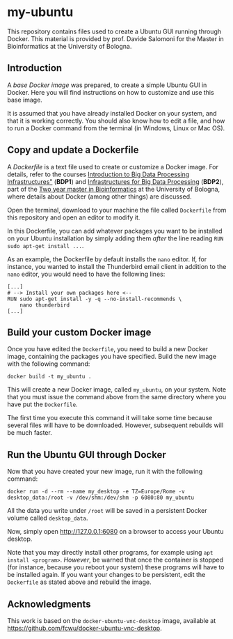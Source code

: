 # my-ubuntu
This repository contains files used to create a Ubuntu GUI running through Docker. This material is provided by prof. Davide Salomoni for the Master in Bioinformatics at the University of Bologna.

## Introduction

A _base Docker image_ was prepared, to create a simple Ubuntu GUI in Docker. Here you will find instructions on how to customize and use this base image.

It is assumed that you have already installed Docker on your system, and that it is working correctly. You should also know how to edit a file, and how to run a Docker command from the terminal (in Windows, Linux or Mac OS).

## Copy and update a Dockerfile

A _Dockerfile_ is a text file used to create or customize a Docker image. For details, refer to the courses <a href="https://www.unibo.it/it/didattica/insegnamenti/insegnamento/2022/433238">Introduction to Big Data Processing Infrastructures"</a> (__BDP1__) and <a href="https://www.unibo.it/it/didattica/insegnamenti/insegnamento/2022/435337">Infrastructures for Big Data Processing</a> (__BDP2__), part of the <a href="https://corsi.unibo.it/2cycle/Bioinformatics">Two year master in Bioinformatics</a> at the University of Bologna, where details about Docker (among other things) are discussed.

Open the terminal, download to your machine the file called `Dockerfile` from this repository and open an editor to modify it.

In this Dockerfile, you can add whatever packages you want to be installed on your Ubuntu installation by simply adding them _after_ the line reading `RUN sudo apt-get install ...`. 

As an example, the Dockerfile by default installs the `nano` editor. If, for instance, you wanted to install the Thunderbird email client in addition to the `nano` editor, you would need to have the following lines:

```
[...]
# --> Install your own packages here <--
RUN sudo apt-get install -y -q --no-install-recommends \
    nano thunderbird
[...]
```

## Build your custom Docker image

Once you have edited the `Dockerfile`, you need to build a new Docker image, containing the packages you have specified. Build the new image with the following command:

```
docker build -t my_ubuntu .
```

This will create a new Docker image, called `my_ubuntu`, on your system. Note that you must issue the command above from the same directory where you have put the `Dockerfile`. 

The first time you execute this command it will take some time because several files will have to be downloaded. However, subsequent rebuilds will be much faster.

## Run the Ubuntu GUI through Docker

Now that you have created your new image, run it with the following command:

```
docker run -d --rm --name my_desktop -e TZ=Europe/Rome -v desktop_data:/root -v /dev/shm:/dev/shm -p 6080:80 my_ubuntu
```

All the data you write under `/root` will be saved in a persistent Docker volume called `desktop_data`. 

Now, simply open http://127.0.0.1:6080 on a browser to access your Ubuntu desktop.

Note that you may directly install other programs, for example using `apt install <program>`. _However_, be warned that once the container is stopped (for instance, because you reboot your system) these programs will have to be installed again. If you want your changes to be persistent, edit the `Dockerfile` as stated above and rebuild the image. 

## Acknowledgments

This work is based on the `docker-ubuntu-vnc-desktop` image, available at <a href="https://github.com/fcwu/docker-ubuntu-vnc-desktop">https://github.com/fcwu/docker-ubuntu-vnc-desktop</a>.